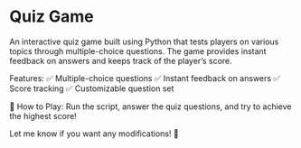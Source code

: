 # Quiz Game

An interactive quiz game built using Python that tests players on various topics through multiple-choice questions. The game provides instant feedback on answers and keeps track of the player’s score.

Features:
✅ Multiple-choice questions
✅ Instant feedback on answers
✅ Score tracking
✅ Customizable question set

🔗 How to Play: Run the script, answer the quiz questions, and try to achieve the highest score!

Let me know if you want any modifications! 🚀
